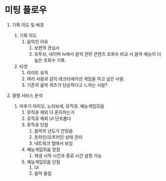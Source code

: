 # 미팅 플로우

1. 기획 의도 및 배경
    1. 기획 의도
        1. 음악인 이유
            1. 보편적 관심사
            2. 유투브, 네이버 tv에서 음악 관련 콘텐츠 조회수 비교 시 음악 예능이 더 높은 조회수 기록.
    2. 타겟
        1. 라이트 유저
        2. 여러 사람과 같이 레크리에이션 게임을 하고 싶은 사람.
        3. 기존의 음악 퀴즈가 단순하다고 느끼는 사람?
    
2. 경쟁 서비스 분석
    1. 마추기 아이오, 노라보세, 뮤직큐, 예능게임모음
        1. 뮤직큐 제외 다 혼자하는거
        2. 뮤직큐 제외 UI 단조롭다
        3. 뮤직큐 단점
            1. 음악의 년도가 안맞음
            2. 온라인/오프라인 상태 관리
            3. 네트워크 탭에서 보임
        4. 예능게임모음 장점
            1. 재생 시작 시간과 종료 시간 설정 가능
        5. 예능게임모음 단점
            1. UI
            2. 음악 들킴

